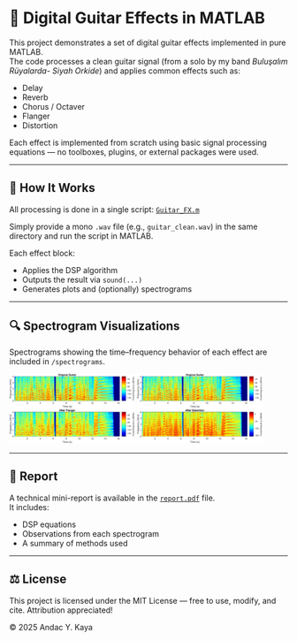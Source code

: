 # 🎸 Digital Guitar Effects in MATLAB

This project demonstrates a set of digital guitar effects implemented in pure MATLAB.  
The code processes a clean guitar signal (from a solo by my band *Buluşalım Rüyalarda- Siyah Orkide*) and applies common effects such as:

- Delay
- Reverb
- Chorus / Octaver
- Flanger
- Distortion

Each effect is implemented from scratch using basic signal processing equations — no toolboxes, plugins, or external packages were used.

---

## 🧠 How It Works

All processing is done in a single script: [`Guitar_FX.m`](Guitar_FX.m)

Simply provide a mono `.wav` file (e.g., `guitar_clean.wav`) in the same directory and run the script in MATLAB.

Each effect block:
- Applies the DSP algorithm
- Outputs the result via `sound(...)`
- Generates plots and (optionally) spectrograms

---

## 🔍 Spectrogram Visualizations

Spectrograms showing the time–frequency behavior of each effect are included in `/spectrograms`.

<p float="left">
  <img src="spectrogram_flanger.jpg" width="45%" />
  <img src="spectrogram_distortion.jpg" width="45%" />
</p>

---

## 📄 Report

A technical mini-report is available in the [`report.pdf`](report.pdf) file.  
It includes:
- DSP equations  
- Observations from each spectrogram  
- A summary of methods used

---

## ⚖️ License

This project is licensed under the MIT License — free to use, modify, and cite. Attribution appreciated!

© 2025 Andac Y. Kaya
